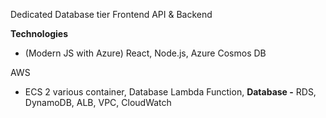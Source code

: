 Dedicated Database tier Frontend API & Backend

**Technologies**

- (Modern JS with Azure) React, Node.js, Azure Cosmos DB

AWS

- ECS 2 various container, Database Lambda Function, **Database -** RDS, DynamoDB, ALB, VPC, CloudWatch